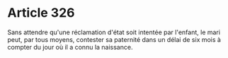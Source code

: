 # Article 326

Sans attendre qu'une réclamation d'état soit intentée par l'enfant, le mari peut, par tous moyens, contester sa paternité dans un délai de six mois à compter du jour où il a connu la naissance.